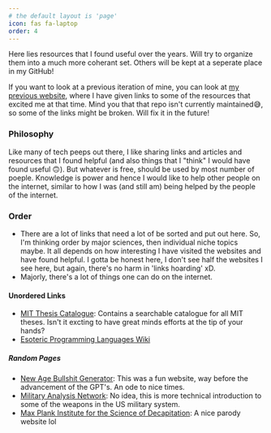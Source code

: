 ```yaml
---
# the default layout is 'page'
icon: fas fa-laptop
order: 4
---
```


Here lies resources that I found useful over the years. Will try to organize them into a much more coherant set. Others will be kept at a seperate place in my GitHub! <br>

<!-- (TODO: Write an essay on andy's notes on why ['collecting material feels more useful than it usually is'](https://notes.andymatuschak.org/zQm6XAB3XXrXLHzF7gahpJ2)) <br> -->

If you want to look at a previous iteration of mine, you can look at [my previous website](https://sanathnu.github.io/Website-For-Cool-Websites/), where I have given links to some of the resources that excited me at that time. Mind you that that repo isn't currently maintained😅, so some of the links might be broken. Will fix it in the future!

### Philosophy

Like many of tech peeps out there, I like sharing links and articles and resources that I found helpful (and also things that I "think" I would have found useful 🙃). But whatever is free, should be used by most number of poeple. Knowledge is power and hence I would like to help other people on the internet, similar to how I was (and still am) being helped by the people of the internet.

### Order

- There are a lot of links that need a lot of be sorted and put out here. So, I'm thinking order by major sciences, then individual niche topics maybe. It all depends on how interesting I have visited the websites and have found helpful. I gotta be honest here, I don't see half the websites I see here, but again, there's no harm in 'links hoarding' xD.
- Majorly, there's a lot of things one can do on the internet.

#### Unordered Links

- [MIT Thesis Catalogue](https://dspace.mit.edu/handle/1721.1/7582): Contains a searchable catalogue for all MIT theses. Isn't it excting to have great minds efforts at the tip of your hands?
- [Esoteric Programming Languages Wiki](https://esolangs.org/wiki/Main_Page)

##### Random Pages

- [New Age Bullshit Generator](https://sebpearce.com/bullshit/): This was a fun website, way before the advancement of the GPT's. An ode to nice times.
- [Military Analysis Network](https://man.fas.org/index.html): No idea, this is more technical introduction to some of the weapons in the US military system.
- [Max Plank Institute for the Science of Decapitation](https://mpi-sod.github.io/about/): A nice parody website lol
